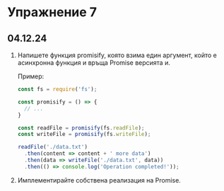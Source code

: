 # Упражнение 7

## 04.12.24

1. Напишете функция promisify, която взима един аргумент, който е асинхронна функция и връща Promise версията и.

    Пример:

    ```js
    const fs = require('fs');

    const promisify = () => { 
      // ...
    }

    const readFile = promisify(fs.readFile);
    const writeFile = promisify(fs.writeFile);

    readFile('./data.txt')
      .then(content => content + ' more data')
      .then(data => writeFile('./data.txt', data))
      .then(() => console.log('Operation completed!'));
    ```
1. Имплементирайте собствена реализация на Promise.